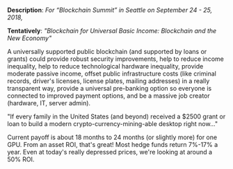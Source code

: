 **Description**: *For “Blockchain Summit” in Seattle on September 24 - 25, 2018,* 

**Tentatively**: *"Blockchain for Universal Basic Income: Blockchain and the New Economy"*

A universally supported public blockchain (and supported by loans or grants) could provide robust security improvements, help to reduce income inequality, help to reduce technological hardware inequality, provide moderate passive income, offset public infrastructure costs (like criminal records, driver's licenses, license plates, mailing addresses) in a really transparent way, provide a universal pre-banking option so everyone is connected to improved payment options, and be a massive job creator (hardware, IT, server admin).

"If every family in the United States (and beyond) received a $2500 grant or loan to build a modern crypto-currency-mining-able desktop right now..."

Current payoff is about 18 months to 24 months (or slightly more) for one GPU. From an asset ROI, that's great! Most hedge funds return 7%-17% a year. Even at today's really depressed prices, we're looking at around a 50% ROI.
